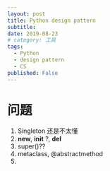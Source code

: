 ```yaml
---
layout: post
title: Python design pattern
subtitle:
date: 2019-08-23
# category: 工具
tags:
  - Python
  - design pattern
  - CS
published: False
---
```


# 问题
1. Singleton 还是不太懂
  2. __new__, __init__ ?, __del__
  2. super()??
  3. metaclass, @abstractmethod
3.
